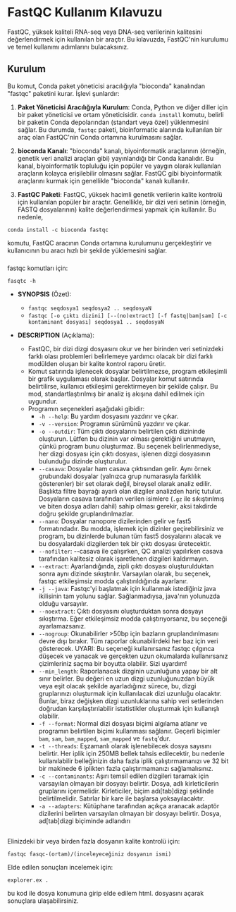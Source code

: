 # FastQC Kullanım Kılavuzu

FastQC, yüksek kaliteli RNA-seq veya DNA-seq verilerinin kalitesini değerlendirmek için kullanılan bir araçtır. Bu kılavuzda, FastQC'nin kurulumu ve temel kullanımı adımlarını bulacaksınız.

## Kurulum
Bu komut, Conda paket yöneticisi aracılığıyla "bioconda" kanalından "fastqc" paketini kurar. İşlevi şunlardır:

1. **Paket Yöneticisi Aracılığıyla Kurulum**: Conda, Python ve diğer diller için bir paket yöneticisi ve ortam yöneticisidir.
 `conda install` komutu, belirli bir paketin Conda depolarından (standart veya özel) yüklenmesini sağlar. Bu durumda, `fastqc` paketi, bioinformatic alanında kullanılan bir araç olan FastQC'nin Conda ortamına kurulmasını sağlar.

2. **bioconda Kanalı**: "bioconda" kanalı, biyoinformatik araçlarının (örneğin, genetik veri analizi araçları gibi) yayınlandığı bir Conda kanalıdır. Bu kanal, biyoinformatik topluluğu için popüler ve yaygın olarak kullanılan araçların kolayca erişilebilir olmasını sağlar. FastQC gibi biyoinformatik araçlarını kurmak için genellikle "bioconda" kanalı kullanılır.

3. **FastQC Paketi**: FastQC, yüksek hacimli genetik verilerin kalite kontrolü için kullanılan popüler bir araçtır. Genellikle, bir dizi veri setinin (örneğin, FASTQ dosyalarının) kalite değerlendirmesi yapmak için kullanılır. Bu nedenle, 
```
conda install -c bioconda fastqc

```
 komutu, FastQC aracının Conda ortamına kurulumunu gerçekleştirir ve kullanıcının bu aracı hızlı bir şekilde yüklemesini sağlar.

 ###
 fastqc komutları için:

 ```
 fasqtc -h
 ```

- **SYNOPSIS** (Özet):
    - `fastqc seqdosya1 seqdosya2 .. seqdosyaN`
    - `fastqc [-o çıktı dizini] [--(no)extract] [-f fastq|bam|sam] [-c kontaminant dosyası] seqdosya1 .. seqdosyaN`

- **DESCRIPTION** (Açıklama):
    - FastQC, bir dizi dizgi dosyasını okur ve her birinden veri setinizdeki farklı olası problemleri belirlemeye yardımcı olacak bir dizi farklı modülden oluşan bir kalite kontrol raporu üretir.
    - Komut satırında işlenecek dosyalar belirtilmezse, program etkileşimli bir grafik uygulaması olarak başlar. Dosyalar komut satırında belirtilirse, kullanıcı etkileşimi gerektirmeyen bir şekilde çalışır. Bu mod, standartlaştırılmış bir analiz iş akışına dahil edilmek için uygundur.
    - Programın seçenekleri aşağıdaki gibidir:
        - `-h --help`: Bu yardım dosyasını yazdırır ve çıkar.
        - `-v --version`: Programın sürümünü yazdırır ve çıkar.
        - `-o --outdir`: Tüm çıktı dosyalarını belirtilen çıktı dizininde oluşturun. Lütfen bu dizinin var olması gerektiğini unutmayın, çünkü program bunu oluşturmaz. Bu seçenek belirlenmediyse, her dizgi dosyası için çıktı dosyası, işlenen dizgi dosyasının bulunduğu dizinde oluşturulur.
        - `--casava`: Dosyalar ham casava çıktısından gelir. Aynı örnek grubundaki dosyalar (yalnızca grup numarasıyla farklılık gösterenler) bir set olarak değil, bireysel olarak analiz edilir. Başlıkta filtre bayrağı ayarlı olan dizgiler analizden hariç tutulur. Dosyaların casava tarafından verilen isimlere (`.gz` ile sıkıştırılmış ve biten dosya adları dahil) sahip olması gerekir, aksi takdirde doğru şekilde gruplandırılmazlar.
        - `--nano`: Dosyalar nanopore dizilerinden gelir ve fast5 formatındadır. Bu modda, işlemek için dizinler geçirebilirsiniz ve program, bu dizinlerde bulunan tüm fast5 dosyalarını alacak ve bu dosyalardaki dizgilerden tek bir çıktı dosyası üretecektir.
        - `--nofilter`: --casava ile çalışırken, QC analizi yapılırken casava tarafından kalitesiz olarak işaretlenen dizgileri kaldırmayın.
        - `--extract`: Ayarlandığında, zipli çıktı dosyası oluşturulduktan sonra aynı dizinde sıkıştırılır. Varsayılan olarak, bu seçenek, fastqc etkileşimsiz modda çalıştırıldığında ayarlanır.
        - `-j --java`: Fastqc'yi başlatmak için kullanmak istediğiniz java ikilisinin tam yolunu sağlar. Sağlanmadıysa, java'nın yolunuzda olduğu varsayılır.
        - `--noextract`: Çıktı dosyasını oluşturduktan sonra dosyayı sıkıştırma. Eğer etkileşimsiz modda çalıştırıyorsanız, bu seçeneği ayarlamazsanız.
        - `--nogroup`: Okunabilirler >50bp için bazların gruplandırılmasını devre dışı bırakır. Tüm raporlar okunabilirdeki her baz için veri gösterecek. UYARI: Bu seçeneği kullanırsanız fastqc çılgınca düşecek ve yanacak ve gerçekten uzun okumalarda kullanırsanız çizimleriniz saçma bir boyutta olabilir. Sizi uyardım!
        - `--min_length`: Raporlanacak dizginin uzunluğuna yapay bir alt sınır belirler. Bu değeri en uzun dizgi uzunluğunuzdan büyük veya eşit olacak şekilde ayarladığınız sürece, bu, dizgi gruplarınızı oluşturmak için kullanılacak dizi uzunluğu olacaktır. Bunlar, biraz değişken dizgi uzunluklarına sahip veri setlerinden doğrudan karşılaştırılabilir istatistikler oluşturmak için kullanışlı olabilir.
        - `-f --format`: Normal dizi dosyası biçimi algılama atlanır ve programın belirtilen biçimi kullanması sağlanır. Geçerli biçimler `bam`, `sam`, `bam_mapped`, `sam_mapped` ve `fastq`'dur.
        - `-t --threads`: Eşzamanlı olarak işlenebilecek dosya sayısını belirtir. Her iplik için 250MB bellek tahsis edilecektir, bu nedenle kullanılabilir belleğinizin daha fazla iplik çalıştırmamanızı ve 32 bit bir makinede 6 iplikten fazla çalıştırmamanızı sağlamalısınız.
        - `-c --contaminants`: Aşırı temsil edilen dizgileri taramak için varsayılan olmayan bir dosyayı belirtir. Dosya, adlı kirleticilerin gruplarını içermelidir. Kirleticiler, biçim adı[tab]dizgi şeklinde belirtilmelidir. Satırlar bir kare ile başlarsa yoksayılacaktır.
        - `-a --adapters`: Kütüphane tarafından açıkça aranacak adaptör dizilerini belirten varsayılan olmayan bir dosyayı belirtir. Dosya, ad[tab]dizgi biçiminde adlandırı

##
Elinizdeki bir veya birden fazla dosyanın kalite kontrolü için:

```
fastqc fasqc-(ortam)/(inceleyeceğiniz dosyanın ismi)
```

Elde edilen sonuçları incelemek için:
```
explorer.ex .
```
bu kod ile dosya konumuna girip elde edilem html. dosyasını açarak sonuçlara ulaşabilirsiniz.
